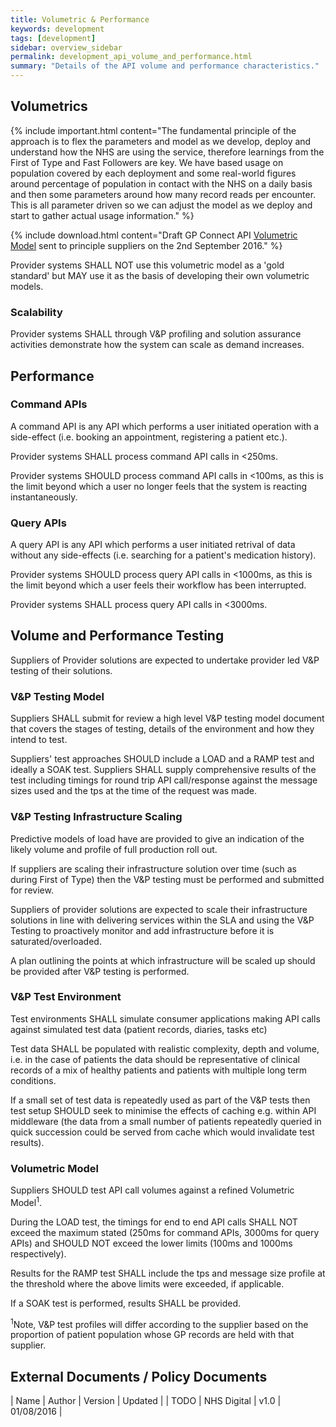 ```yaml
---
title: Volumetric & Performance
keywords: development
tags: [development]
sidebar: overview_sidebar
permalink: development_api_volume_and_performance.html
summary: "Details of the API volume and performance characteristics."
---
```


## Volumetrics ##

{% include important.html content="The fundamental principle of the approach is to flex the parameters and model as we develop, deploy and understand how the NHS are using the service, therefore learnings from the First of Type and Fast Followers are key. We have based usage on population covered by each deployment and some real-world figures around percentage of population in contact with the NHS on a daily basis and then some parameters around how many record reads per encounter. This is all parameter driven so we can adjust the model as we deploy and start to gather actual usage information." %}

{% include download.html content="Draft GP Connect API [Volumetric Model](downloads/testing/HSCIC.GPSOC.GPCONNECT.API.CallUsageModelTotals.xlsx) sent to principle suppliers on the 2nd September 2016." %}

Provider systems SHALL NOT use this volumetric model as a 'gold standard' but MAY use it as the basis of developing their own volumetric models.

### Scalability ###

Provider systems SHALL through V&P profiling and solution assurance activities demonstrate how the system can scale as demand increases.

## Performance ##

### Command APIs ###

A command API is any API which performs a user initiated operation with a side-effect (i.e. booking an appointment, registering a patient etc.). 

Provider systems SHALL process command API calls in &lt;250ms.

Provider systems SHOULD process command API calls in &lt;100ms, as this is the limit beyond which a user no longer feels that the system is reacting instantaneously.

### Query APIs ###

A query API is any API which performs a user initiated retrival of data without any side-effects (i.e. searching for a patient's medication history).

Provider systems SHOULD process query API calls in &lt;1000ms, as this is the limit beyond which a user feels their workflow has been interrupted.

Provider systems SHALL process query API calls in &lt;3000ms.

## Volume and Performance Testing ##
 
Suppliers of Provider solutions are expected to undertake provider led V&P testing of their solutions.  
 
### V&P Testing Model ### 
Suppliers SHALL submit for review a high level V&P testing model document that covers the stages of testing, details of the environment and how they intend to test.
 
Suppliers' test approaches SHOULD include a LOAD and a RAMP test and ideally a SOAK test.  Suppliers SHALL supply comprehensive results of the test including timings for round trip API call/response against the message sizes used and the tps at the time of the request was made.

### V&P Testing Infrastructure Scaling ###

Predictive models of load have are provided to give an indication of the likely volume and profile of full production roll out.

If suppliers are scaling their infrastructure solution over time (such as during First of Type) then the V&P testing must be performed and submitted for review.

Suppliers of provider solutions are expected to scale their infrastructure solutions in line with delivering services within the SLA and using the V&P Testing to proactively monitor and add infrastructure before it is saturated/overloaded.

A plan outlining the points at which infrastructure will be scaled up should be provided after V&P testing is performed.

### V&P Test Environment ###

Test environments SHALL simulate consumer applications making API calls against simulated test data (patient records, diaries, tasks etc) 
 
Test data SHALL be populated with realistic complexity, depth and volume, i.e. in the case of patients the data should be representative of clinical records of a mix of healthy patients and patients with multiple long term conditions.  

If a small set of test data is repeatedly used as part of the V&P tests then test setup SHOULD seek to minimise the effects of caching e.g. within API middleware (the data from a small number of patients repeatedly queried in quick succession could be served from cache which would invalidate test results).  
 
### Volumetric Model ###

Suppliers SHOULD test API call volumes against a refined Volumetric Model<sup>1</sup>.
 
During the LOAD test, the timings for end to end API calls SHALL NOT exceed the maximum stated (250ms for command APIs, 3000ms for query APIs) and SHOULD NOT exceed the lower limits (100ms and 1000ms respectively).
 
Results for the RAMP test SHALL include the tps and message size profile at the threshold where the above limits were exceeded, if applicable. 
 
If a SOAK test is performed, results SHALL be provided.  
 
<sup>1</sup>Note, V&P test profiles will differ according to the supplier based on the proportion of patient population whose GP records are held with that supplier.

## External Documents / Policy Documents ##

| Name | Author | Version | Updated |
| TODO | NHS Digital | v1.0 | 01/08/2016 |
